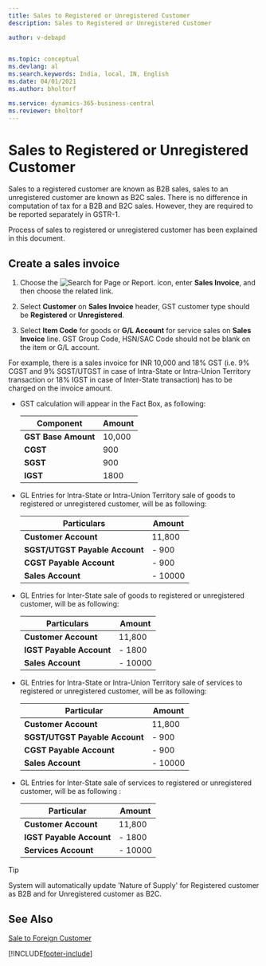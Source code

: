 ```yaml
---
title: Sales to Registered or Unregistered Customer
description: Sales to Registered or Unregistered Customer

author: v-debapd

    
ms.topic: conceptual
ms.devlang: al
ms.search.keywords: India, local, IN, English
ms.date: 04/01/2021
ms.author: bholtorf

ms.service: dynamics-365-business-central
ms.reviewer: bholtorf
---
```

# Sales to Registered or Unregistered Customer


Sales to a registered customer are known as B2B sales, sales to an unregistered customer are known as B2C sales. There is no difference in computation of tax for a B2B and B2C sales. However, they are required to be reported separately in GSTR-1.

Process of sales to registered or unregistered customer has been explained in this document.

## Create a sales invoice

1. Choose the ![Search for Page or Report.](image/search_small.png "Search for Page or Report icon") icon, enter **Sales Invoice**, and then choose the related link.

2. Select **Customer** on **Sales Invoice** header, GST customer type should be **Registered** or **Unregistered**.

3. Select **Item Code** for goods or **G/L Account** for service sales on **Sales Invoice** line. GST Group Code, HSN/SAC Code should not be blank on the item or G/L account. 

For example, there is a sales invoice for INR 10,000 and 18% GST (i.e. 9% CGST and 9% SGST/UTGST in case of Intra-State or Intra-Union Territory transaction or 18% IGST in case of Inter-State transaction) has to be charged on the invoice amount.

- GST calculation will appear in the Fact Box, as following:
    
    |Component|Amount|
    |----------------------------------|---------------------------------------|  
    |**GST Base Amount**|10,000|  
    |**CGST**|900|  
    |**SGST**|900|
    |**IGST**|1800|

- GL Entries for Intra-State or Intra-Union Territory sale of goods to registered or unregistered customer, will be as following:

    |Particulars|Amount|
    |----------------------------------|---------------------------------------|  
    |**Customer Account**|11,800|  
    |**SGST/UTGST Payable Account**|- 900|  
    |**CGST Payable Account**|- 900|
    |**Sales Account**|- 10000|

- GL Entries for Inter-State sale of goods to registered or unregistered customer, will be as following:

    |Particulars|Amount|
    |----------------------------------|---------------------------------------|  
    |**Customer Account**|11,800|  
    |**IGST Payable Account**|- 1800| 
    |**Sales Account**|- 10000|

- GL Entries for Intra-State or Intra-Union Territory sale of services to registered or unregistered customer, will be as following:

    |Particular|Amount|
    |----------------------------------|---------------------------------------|  
    |**Customer Account**|11,800|  
    |**SGST/UTGST Payable Account**|- 900|  
    |**CGST Payable Account**|- 900|
    |**Sales Account**|- 10000|

- GL Entries for Inter-State sale of services to registered or unregistered customer, will be as following :

    |Particular|Amount|
    |----------------------------------|---------------------------------------|  
    |**Customer Account**|11,800|  
    |**IGST Payable Account**|- 1800|
    |**Services Account**|- 10000|

> [!TIP]
> System will automatically update 'Nature of Supply' for Registered customer as B2B and for Unregistered customer as B2C.






## See Also 
[Sale to Foreign Customer](GST-Sale-to-Foreign-Customer-Service.md)

































[!INCLUDE[footer-include](../../includes/footer-banner.md)]